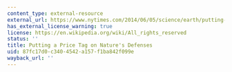 ```yaml
---
content_type: external-resource
external_url: https://www.nytimes.com/2014/06/05/science/earth/putting-a-price-tag-on-natures-defenses.html?_r=0
has_external_license_warning: true
license: https://en.wikipedia.org/wiki/All_rights_reserved
status: ''
title: Putting a Price Tag on Nature's Defenses
uid: 87fc17d0-c340-4542-a157-f1ba842f099e
wayback_url: ''
---
```

